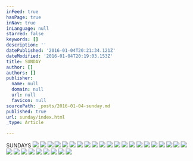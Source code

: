 ```yaml
---
inFeed: true
hasPage: true
inNav: true
inLanguage: null
starred: false
keywords: []
description: ''
datePublished: '2016-01-04T20:21:34.121Z'
dateModified: '2016-01-04T20:19:03.153Z'
title: SUNDAY
author: []
authors: []
publisher:
  name: null
  domain: null
  url: null
  favicon: null
sourcePath: _posts/2016-01-04-sunday.md
published: true
url: sunday/index.html
_type: Article

---
```

SUNDAYS
![](https://the-grid-user-content.s3-us-west-2.amazonaws.com/e42cf837-1896-4006-8bf1-28e359716351.JPG)
![](https://the-grid-user-content.s3-us-west-2.amazonaws.com/3ab6a5f7-5183-46f3-9b6e-986de08d161e.JPG)
![](https://the-grid-user-content.s3-us-west-2.amazonaws.com/111a200d-008c-4cf6-a42f-0b1b3d3ba54f.JPG)
![](https://the-grid-user-content.s3-us-west-2.amazonaws.com/0c9cbc78-23c5-4341-8ad6-bd12ab945b0a.JPG)
![](https://the-grid-user-content.s3-us-west-2.amazonaws.com/fc0c5473-64d6-4a34-b0be-8dc344674d89.JPG)
![](https://the-grid-user-content.s3-us-west-2.amazonaws.com/c2fd2e08-a090-4cac-9699-d4e25a7351ae.JPG)
![](https://the-grid-user-content.s3-us-west-2.amazonaws.com/9f30d545-911e-4139-a892-df533b925625.JPG)
![](https://the-grid-user-content.s3-us-west-2.amazonaws.com/fd53cdc5-e9ca-48ae-b30c-c45b991cc42f.JPG)
![](https://the-grid-user-content.s3-us-west-2.amazonaws.com/836ad6a7-3d1e-46eb-88f6-655201c29211.JPG)
![](https://the-grid-user-content.s3-us-west-2.amazonaws.com/954f6209-b8ba-48fe-9a3b-f2e206518fb3.JPG)
![](https://the-grid-user-content.s3-us-west-2.amazonaws.com/fa9732ff-ef84-4c2b-925e-940c680a4c8b.JPG)
![](https://the-grid-user-content.s3-us-west-2.amazonaws.com/6c1fada3-029e-4e62-95c8-18bc7fd49e9e.JPG)
![](https://the-grid-user-content.s3-us-west-2.amazonaws.com/ca8c0530-2a60-42a2-b11d-cb2ec0b72c49.JPG)
![](https://the-grid-user-content.s3-us-west-2.amazonaws.com/115f83d3-8b25-48ae-85d9-fa2185153ab3.JPG)
![](https://the-grid-user-content.s3-us-west-2.amazonaws.com/b73432b3-46d1-442c-ab18-4e38e9f9a258.JPG)
![](https://the-grid-user-content.s3-us-west-2.amazonaws.com/45eba3c3-0174-4c89-9a33-389d8786d3aa.JPG)
![](https://the-grid-user-content.s3-us-west-2.amazonaws.com/322e5d7b-8f2e-4f27-9e99-73b94aa67085.JPG)
![](https://the-grid-user-content.s3-us-west-2.amazonaws.com/ee85a8d4-bf15-4d0c-a685-9d2f8e286111.JPG)
![](https://the-grid-user-content.s3-us-west-2.amazonaws.com/232acf8f-5523-4e94-9ece-39b85b25b822.JPG)
![](https://the-grid-user-content.s3-us-west-2.amazonaws.com/6dabc40f-e97e-4c2d-96eb-339fa1be73e8.JPG)
![](https://the-grid-user-content.s3-us-west-2.amazonaws.com/af490ea6-8338-4d73-9aae-432cce50ead2.JPG)
![](https://the-grid-user-content.s3-us-west-2.amazonaws.com/ff0cad76-ef45-4e26-a641-c4c1b58c46ce.JPG)
![](https://the-grid-user-content.s3-us-west-2.amazonaws.com/c9d9596a-0931-4a64-9c71-ee00b11ad8c0.JPG)
![](https://the-grid-user-content.s3-us-west-2.amazonaws.com/c39aa4df-51bd-4559-8da0-74eb1e89e6d3.JPG)
![](https://the-grid-user-content.s3-us-west-2.amazonaws.com/711e958b-4255-44e8-8db8-1733b8de8162.JPG)
![](https://the-grid-user-content.s3-us-west-2.amazonaws.com/e27d467d-86cf-4ee3-a21a-5907481227fb.JPG)
![](https://the-grid-user-content.s3-us-west-2.amazonaws.com/6fba53e2-6de7-4382-8491-b44c378c64cd.JPG)
![](https://the-grid-user-content.s3-us-west-2.amazonaws.com/d9d62cd4-608d-443b-8d69-e68241a5056f.JPG)
![](https://the-grid-user-content.s3-us-west-2.amazonaws.com/bfe41a9a-648b-45a2-8f0b-7a2fa4d03286.JPG)
![](https://the-grid-user-content.s3-us-west-2.amazonaws.com/e26de176-69ef-4631-b44e-7ab9dafdaa05.JPG)